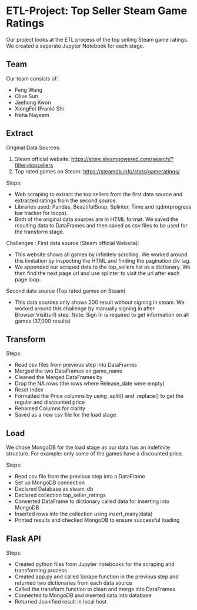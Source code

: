 # ETL-Project: Top Seller Steam Game Ratings

Our project looks at the ETL process of the top selling Steam game ratings. We created a separate Jupyter Notebook for each stage.

## Team
Our team consists of:
- Feng Wang
- Olive Sun
- Jaehong Kwon
- XiongFei (Frank) Shi
- Neha Nayeem

## Extract
Original Data Sources: 
1.	Steam official website: https://store.steampowered.com/search/?filter=topsellers
2.	Top rated games on Steam: https://steamdb.info/stats/gameratings/

Steps:
*	Web scraping to extract the top sellers from the first data source and extracted ratings from the second source. 
*	Libraries used: Pandas, BeautifulSoup, Splinter, Time and tqdm(progress bar tracker for loops).
*	Both of the original data sources are in HTML format. We saved the resulting data to DataFrames and then saved as csv files to be used for the transform stage.

Challenges :
First data source (Steam official Website): 
*	This website shows all games by infinitely scrolling. We worked around this limitation by inspecting the HTML and finding the pagination div tag. 
*	We appended our scraped data to the top_sellers list as a dictionary. We then find the next page url and use splinter to visit the url after each page loop.

Second data source (Top rated games on Steam)
* This data sources only shows 200 result without signing in steam. We worked around this challenge by  manually signing in after Browser.Visit(url) step. Note: Sign In is required to get information on all games (37,000 results)

## Transform

Steps:
* 	Read csv files from previous step into DataFrames
*	Merged the two DataFrames on game_name
*	Cleaned the Merged DataFrames by
*	Drop the NA rows (the rows where Release_date were empty)
* Reset Index 
* Formatted the Price columns by using .split() and .replace() to get the regular and discounted price
* Renamed Columns for clarity 
*  Saved as a new csv file for the load stage


## Load
We chose MongoDB for the load stage as our data has an indefinite structure. For example: only some of the games have a discounted price.

Steps:
*	Read csv file from the previous step into a DataFrame 
*	Set up MongoDB connection 
*	Declared Database as steam_db
*	Declared collection top_seller_ratings
*	Converted DataFrame to dictionary called data for inserting into MongoDB
*	Inserted rows into the collection using insert_many(data)
*	Printed results and checked MongoDB to ensure successful loading

## Flask API

Steps:

* Created python files from Jupyter notebooks for the scraping and transforming process
* Created app.py and called Scrape function in the previous step and returned two dictionaries from each data source
* Called the transform function to clean and merge into DataFrames
* Connected to MongoDB and inserted data into database
* Returned Jsonified result in local host






